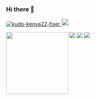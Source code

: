 ### Hi there 👋

<p align="left">
  <a href="https://github.com/kudo-kenya22-fixer/kudo-kenya22-fixer/">
    <img src="https://komarev.com/ghpvc/?username=kudo-kenya22-fixer" alt="kudo-kenya22-fixer" />
  </a>
  <a href="https://github.com/kudo-kenya22-fixer">
    <img height="20" src="https://img.shields.io/github/followers/kudo-kenya22-fixer?label=follow&logo=github&style=flat" />
  </a>
</p>
<p align="left">
  <a href="https://github.com/kudo-kenya22-fixer">
    <img align="left" height="170px" src="https://github-readme-stats.vercel.app/api?username=kudo-kenya22-fixer&count_private=true&theme=dracula" />
  </a>
</p>

<!-- <p align="">
  <a href="https://github.com/kudo-kenya22-fixer">
    <img align="left" height="170px" src="https://github-readme-stats.vercel.app/api?/top-langs/?username=kudo-kenya22-fixer&layout=compact&theme=dracula" />
  </a>
</p> -->


![](https://raw.githubusercontent.com/kudo-kenya22-fixer/kudo-kenya22-fixer/main/profile-summary-card-output/tokyonight/0-profile-details.svg)
![](https://raw.githubusercontent.com/kudo-kenya22-fixer/kudo-kenya22-fixer/main/profile-summary-card-output/tokyonight/2-most-commit-language.svg)
![](https://raw.githubusercontent.com/kudo-kenya22-fixer/kudo-kenya22-fixer/main/profile-summary-card-output/tokyonight/3-stats.svg)


<!--
**kudo-kenya22-fixer/kudo-kenya22-fixer** is a ✨ _special_ ✨ repository because its `README.md` (this file) appears on your GitHub profile.

Here are some ideas to get you started:

- 🔭 I’m currently working on ...
- 🌱 I’m currently learning ...
- 👯 I’m looking to collaborate on ...
- 🤔 I’m looking for help with ...
- 💬 Ask me about ...
- 📫 How to reach me: ...
- 😄 Pronouns: ...
- ⚡ Fun fact: ...
->



